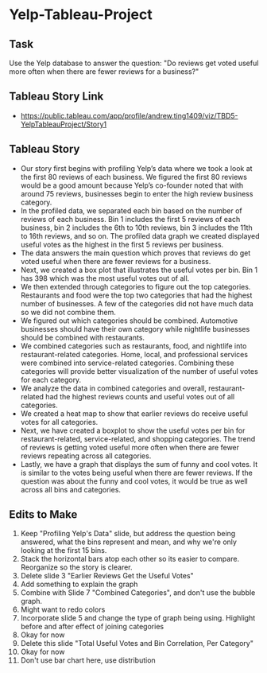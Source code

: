 # Yelp-Tableau-Project

## Task
Use the Yelp database to answer the question: "Do reviews get voted useful more often when there are fewer reviews for a business?"

## Tableau Story Link
- https://public.tableau.com/app/profile/andrew.ting1409/viz/TBD5-YelpTableauProject/Story1

## Tableau Story
- Our story first begins with profiling Yelp’s data where we took a look at the first 80 reviews of each business. We figured the first 80 reviews would be a good amount because Yelp’s co-founder noted that with around 75 reviews, businesses begin to enter the high review business category. 
- In the profiled data, we separated each bin based on the number of reviews of each business. Bin 1 includes the first 5 reviews of each business, bin 2 includes the 6th to 10th reviews, bin 3 includes the 11th to 16th reviews, and so on. The profiled data graph we created displayed useful votes as the highest in the first 5 reviews per business. 
- The data answers the main question which proves that reviews do get voted useful when there are fewer reviews for a business. 
- Next, we created a box plot that illustrates the useful votes per bin. Bin 1 has 398 which was the most useful votes out of all. 
- We then extended through categories to figure out the top categories. Restaurants and food were the top two categories that had the highest number of businesses. A few of the categories did not have much data so we did not combine them. 
- We figured out which categories should be combined. Automotive businesses should have their own category while nightlife businesses should be combined with restaurants. 
- We combined categories such as restaurants, food, and nightlife into restaurant-related categories. Home, local, and professional services were combined into service-related categories. Combining these categories will provide better visualization of the number of useful votes for each category. 
- We analyze the data in combined categories and overall, restaurant-related had the highest reviews counts and useful votes out of all categories. 
- We created a heat map to show that earlier reviews do receive useful votes for all categories. 
- Next, we have created a boxplot to show the useful votes per bin for restaurant-related, service-related, and shopping categories. The trend of reviews is getting voted useful more often when there are fewer reviews repeating across all categories. 
- Lastly, we have a graph that displays the sum of funny and cool votes. It is similar to the votes being useful when there are fewer reviews. If the question was about the funny and cool votes, it would be true as well across all bins and categories.

## Edits to Make
1. Keep "Profiling Yelp's Data" slide, but address the question being answered, what the bins represent and mean, and why we're only looking at the first 15 bins.
2. Stack the horizontal bars atop each other so its easier to compare. Reorganize so the story is clearer.
3. Delete slide 3 "Earlier Reviews Get the Useful Votes"
4. Add something to explain the graph
5. Combine with Slide 7 "Combined Categories", and don't use the bubble graph.
6. Might want to redo colors
7. Incorporate slide 5 and change the type of graph being using. Highlight before and after effect of joining categories
8. Okay for now
9. Delete this slide "Total Useful Votes and Bin Correlation, Per Category"
10. Okay for now
11. Don't use bar chart here, use distribution
